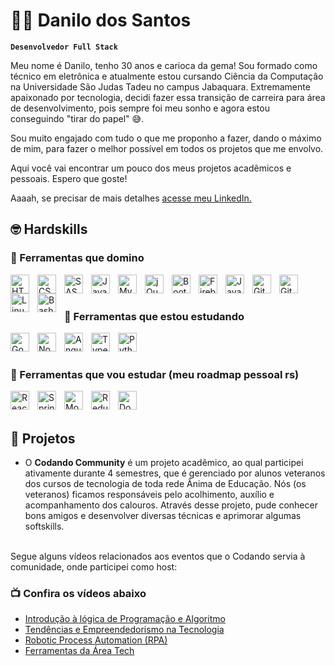 # 🧑‍💻 Danilo dos Santos

**`Desenvolvedor Full Stack`**

Meu nome é Danilo, tenho 30 anos e carioca da gema!
Sou formado como técnico em eletrônica e atualmente estou cursando Ciência da Computação na Universidade São Judas Tadeu no campus Jabaquara. 
Extremamente apaixonado por tecnologia, decidi fazer essa transição de carreira para área de desenvolvimento, pois sempre foi meu sonho e agora estou conseguindo "tirar do papel" 😅.

Sou muito engajado com tudo o que me proponho a fazer, dando o máximo de mim, para fazer o melhor possível em todos os projetos que me envolvo. 

Aqui você vai encontrar um pouco dos meus projetos acadêmicos e pessoais. Espero que goste!

Aaaah, se precisar de mais detalhes [acesse meu LinkedIn.](https://www.linkedin.com/in/danilodoes)

## 🤓 Hardskills

### 🧰 Ferramentas que domino

<img align="left" alt="HTML" width="30px" style="padding-right:10px;" src="https://cdn.jsdelivr.net/gh/devicons/devicon/icons/html5/html5-plain.svg" />
<img align="left" alt="CSS" width="30px" style="padding-right:10px;" src="https://cdn.jsdelivr.net/gh/devicons/devicon/icons/css3/css3-plain.svg" />
<img align="left" alt="SASS" width="30px" style="padding-right:10px;" src="https://cdn.jsdelivr.net/gh/devicons/devicon@latest/icons/sass/sass-original.svg" />
<img align="left" alt="JavaScript" width="30px" style="padding-right:10px;" src="https://cdn.jsdelivr.net/gh/devicons/devicon/icons/javascript/javascript-plain.svg" />
<img align="left" alt="MySQL" width="30px" style="padding-right:10px;" src="https://cdn.jsdelivr.net/gh/devicons/devicon@latest/icons/mysql/mysql-original.svg" />
<img align="left" alt="jQuery" width="30px" style="padding-right:10px;" src="https://cdn.jsdelivr.net/gh/devicons/devicon@latest/icons/jquery/jquery-original-wordmark.svg" />
<img align="left" alt="Bootstrap" width="30px" style="padding-right:10px;" src="https://cdn.jsdelivr.net/gh/devicons/devicon@latest/icons/bootstrap/bootstrap-original-wordmark.svg" />
<img align="left" alt="Firebase" width="30px" style="padding-right:10px;" src="https://cdn.jsdelivr.net/gh/devicons/devicon@latest/icons/firebase/firebase-original-wordmark.svg" />
<img align="left" alt="Java" width="30px" style="padding-right:10px;" src="https://cdn.jsdelivr.net/gh/devicons/devicon/icons/java/java-original.svg"/>
<img align="left" alt="Git" width="30px" style="padding-right:10px;" src="https://cdn.jsdelivr.net/gh/devicons/devicon/icons/git/git-original.svg" />
<img align="left" alt="GitHub" width="30px" style="padding-right:10px;" src="https://cdn.jsdelivr.net/gh/devicons/devicon/icons/github/github-original.svg" />
<img align="left" alt="Linux" width="30px" style="padding-right:10px;" src="https://cdn.jsdelivr.net/gh/devicons/devicon/icons/linux/linux-original.svg" />
<img align="left" alt="Bash" width="30px" style="padding-right:10px;" src="https://cdn.jsdelivr.net/gh/devicons/devicon/icons/bash/bash-original.svg" />
<br />
<br />

### 🧰 Ferramentas que estou estudando

<img align="left" alt="Google Cloud Computer" width="30px" style="padding-right:10px;" src="https://cdn.jsdelivr.net/gh/devicons/devicon@latest/icons/googlecloud/googlecloud-original.svg" />
<img align="left" alt="NodeJS" width="30px" style="padding-right:10px;" src="https://cdn.jsdelivr.net/gh/devicons/devicon/icons/nodejs/nodejs-original.svg" />
<img align="left" alt="Angular" width="30px" style="padding-right:10px;" src="https://cdn.jsdelivr.net/gh/devicons/devicon/icons/angularjs/angularjs-plain.svg" />
<img align="left" alt="TypeScript" width="30px" style="padding-right:10px;" src="https://cdn.jsdelivr.net/gh/devicons/devicon/icons/typescript/typescript-plain.svg" />
<img align="left" alt="Python" width="30px" style="padding-right:10px;" src="https://cdn.jsdelivr.net/gh/devicons/devicon@latest/icons/python/python-original.svg" />
<br />
<br />

### 🧰 Ferramentas que vou estudar (meu roadmap pessoal rs)

<img align="left" alt="React" width="30px" style="padding-right:10px;" src="https://cdn.jsdelivr.net/gh/devicons/devicon/icons/react/react-original.svg" />
<img align="left" alt="Spring" width="30px" style="padding-right:10px;" src="https://cdn.jsdelivr.net/gh/devicons/devicon/icons/spring/spring-original.svg" />
<img align="left" alt="MongoDB" width="30px" style="padding-right:10px;" src="https://cdn.jsdelivr.net/gh/devicons/devicon@latest/icons/mongodb/mongodb-original.svg" />
<img align="left" alt="Redux" width="30px" style="padding-right:10px;" src="https://cdn.jsdelivr.net/gh/devicons/devicon@latest/icons/redux/redux-original.svg" />
<img align="left" alt="Docker" width="30px" style="padding-right:10px;" src="https://cdn.jsdelivr.net/gh/devicons/devicon@latest/icons/docker/docker-original.svg" />
<br />
<br />


## 💼 Projetos

- O **Codando Community** é um projeto acadêmico, ao qual participei ativamente durante 4 semestres, que é gerenciado por alunos veteranos dos cursos de tecnologia de toda rede Ânima de Educação. Nós (os veteranos) ficamos responsáveis pelo acolhimento, auxílio e acompanhamento dos calouros. Através desse projeto, pude conhecer bons amigos e desenvolver diversas técnicas e aprimorar algumas softskills. 
<br/>
Segue alguns vídeos relacionados aos eventos que o Codando servia à comunidade, onde participei como host:

### 📺 Confira os vídeos abaixo
- [Introdução à lógica de Programação e Algoritmo](https://www.youtube.com/watch?v=7wsL3P4CzFY)
- [Tendências e Empreendedorismo na Tecnologia](https://www.youtube.com/watch?v=saRY4h4S3yI)
- [Robotic Process Automation (RPA)](https://www.youtube.com/watch?v=0psB_ToIEgE)
- [Ferramentas da Área Tech](https://www.youtube.com/watch?v=3DwWW9aY8FE)
